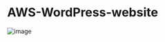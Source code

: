 # AWS-WordPress-website
![image](https://github.com/ImaniChristianne/AWS-WordPress-website/assets/111906526/d39dc9f3-7eec-4e9a-8d40-4d29eecdf613)
